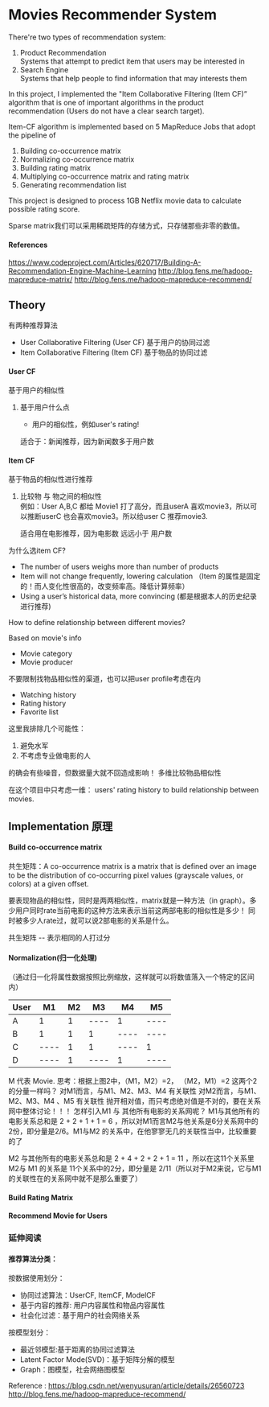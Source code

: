 # Movies Recommender System #

There're two types of recommendation system:
1. Product Recommendation<br>
	Systems that attempt to predict item that users may be interested in
2. Search Engine<br>
    Systems that help people to find information that may interests them

In this project, I implemented the "Item Collaborative Filtering (Item CF)” algorithm that is one of important algorithms 
in the product recommendation (Users do not have a clear search target). 

Item-CF algorithm is implemented based on 5 MapReduce Jobs that adopt the pipeline of 
1. Building co-occurrence matrix
2. Normalizing co-occurrence matrix
3. Building rating matrix
4. Multiplying co-occurrence matrix and rating matrix
5. Generating recommendation list

This project is designed to process 1GB Netflix movie data to calculate possible rating score.


Sparse matrix我们可以采用稀疏矩阵的存储方式，只存储那些非零的数值。
#### References ####
https://www.codeproject.com/Articles/620717/Building-A-Recommendation-Engine-Machine-Learning
http://blog.fens.me/hadoop-mapreduce-matrix/
http://blog.fens.me/hadoop-mapreduce-recommend/

## Theory ##

有两种推荐算法
* User Collaborative Filtering (User CF)  基于用户的协同过滤
* Item Collaborative Filtering (Item CF) 基于物品的协同过滤

#### User CF ####

基于用户的相似性
1. 基于用户什么点
   * 用户的相似性，例如user's rating!
    
    适合于：新闻推荐，因为新闻数多于用户数

#### Item CF ####

基于物品的相似性进行推荐
1. 比较物 与 物之间的相似性<br>
   例如：User A,B,C 都给 Movie1 打了高分，而且userA 喜欢movie3，所以可以推断userC 也会喜欢movie3。所以给user C 推荐movie3.

    适合用在电影推荐，因为电影数 远远小于 用户数

为什么选item CF?
* The number of users weighs more than number of products
* Item will not change frequently, lowering calculation （Item 的属性是固定的！而人变化性很高的，改变频率高。降低计算频率）
* Using a user’s historical data, more convincing (都是根据本人的历史纪录进行推荐)


How to define relationship between different movies?

Based on movie's info
* Movie category
* Movie producer

不要限制找物品相似性的渠道，也可以把user profile考虑在内
* Watching history
* Rating history
* Favorite list

这里我排除几个可能性：
1. 避免水军
2. 不考虑专业做电影的人

的确会有些噪音，但数据量大就不回造成影响！
多维比较物品相似性

在这个项目中只考虑一维： users' rating history to build relationship between movies.


## Implementation 原理 ##
#### Build co-occurrence matrix ####
共生矩阵：A co-occurrence matrix is a matrix that is defined over an image to be the distribution of co-occurring pixel
 values (grayscale values, or colors) at a given offset.
 
要表现物品的相似性，同时是两两相似性，matrix就是一种方法（in graph）。多少用户同时rate当前电影的这种方法来表示当前这两部电影的相似性是多少！
同时被多少人rate过，就可以说2部电影的关系是什么。

共生矩阵 -- 表示相同的人打过分

#### Normalization(归一化处理) ####
（通过归一化将属性数据按照比例缩放，这样就可以将数值落入一个特定的区间内）

|   User   |    M1     |    M2     |    M3     |    M4     |    M5    |
|   ----   |   ----    |   ----    |   ----    |   ----    |   ----   |
|   A      |     1     |     1     |   ----    |     1     |   ----   |
|   B      |     1     |     1     |     1     |   ----    |   ----   |
|   C      |   ----    |     1     |     1     |   ----    |     1    |
|   D      |   ----    |     1     |   ----    |     1     |   ----   |


M 代表 Movie.
思考：根据上图2中，（M1，M2）=2， （M2，M1）=2 这两个2的分量一样吗？
对M1而言，与M1、M2、M3、M4 有关联性
对M2而言，与M1、M2、M3、M4 、M5 有关联性
抛开相对值，而只考虑绝对值是不对的，要在关系网中整体讨论！！！
怎样引入M1 与 其他所有电影的关系网呢？
M1与其他所有的电影关系总和是 2 + 2 + 1 + 1 = 6 ，所以对M1而言M2与他关系是6分关系网中的2份，即分量是2/6。M1与M2 的关系中，在他寥寥无几的关联性当中，比较重要的了

M2 与其他所有的电影关系总和是 2 + 4 + 2 + 2 + 1 = 11 ，所以在这11个关系里M2与 M1 的关系是 11个关系中的2分，即分量是 2/11（所以对于M2来说，它与M1 的关联性在的关系网中就不是那么重要了）



#### Build Rating Matrix ####


#### Recommend Movie for Users ####





### 延伸阅读 ###
#### 推荐算法分类：

按数据使用划分：

* 协同过滤算法：UserCF, ItemCF, ModelCF
* 基于内容的推荐: 用户内容属性和物品内容属性
* 社会化过滤：基于用户的社会网络关系

按模型划分：

* 最近邻模型:基于距离的协同过滤算法
* Latent Factor Mode(SVD)：基于矩阵分解的模型
* Graph：图模型，社会网络图模型

Reference :
https://blog.csdn.net/wenyusuran/article/details/26560723
http://blog.fens.me/hadoop-mapreduce-recommend/